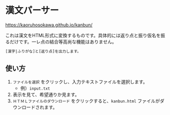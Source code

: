 # 漢文パーサー

https://kaoruhosokawa.github.io/kanbun/

これは漢文をHTML形式に変換するものです。具体的には返り点と振り仮名を振るだけです。一レ点の結合等高尚な機能はありません。

```txt
[漢字|ふりがな]と[返り点]を出力します。
```

## 使い方

1. `ファイルを選択` をクリックし、入力テキストファイルを選択します。
    - 例）`input.txt`
2. 表示を見て、希望通りか見ます。
3. `ＨＴＭＬファイルのダウンロード` をクリックすると、`kanbun.html` ファイルがダウンロードされます。
